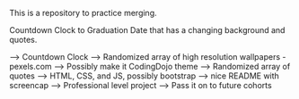This is a repository to practice merging. 

Countdown Clock to Graduation Date that has a changing background and quotes.

--> Countdown Clock
--> Randomized array of high resolution wallpapers 
  -pexels.com
--> Possibly make it CodingDojo theme
--> Randomized array of quotes
--> HTML, CSS, and JS, possibly bootstrap
--> nice README with screencap
--> Professional level project
--> Pass it on to future cohorts
